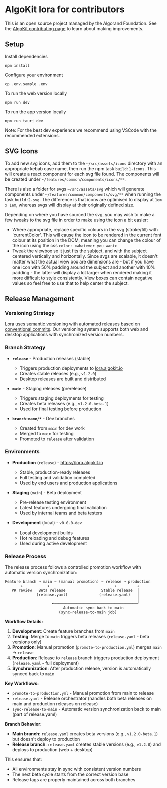 # AlgoKit lora for contributors

This is an open source project managed by the Algorand Foundation. See the [AlgoKit contributing page](https://github.com/algorandfoundation/algokit-cli/blob/main/CONTRIBUTING.md) to learn about making improvements.

## Setup

Install dependencies

```
npm install
```

Configure your environment

```
cp .env.sample .env
```

To run the web version locally

```
npm run dev
```

To run the app version locally

```
npm run tauri dev
```

Note: For the best dev experience we recommend using VSCode with the recommended extensions.

## SVG Icons

To add new svg icons, add them to the `~/src/assets/icons` directory with an appropriate kebab case name, then run the npm task `build:1-icons`. This will create a react component for each svg file found. The components will be created under `~/features/common/components/icons/**`.

There is also a folder for svgs `~/src/assets/svg` which will generate components under `~/features/common/components/svg/**` when running the task `build:2-svg`. The difference is that icons are optimised to display at `1em x 1em`, whereas svgs will display at their originally defined size.

Depending on where you have sourced the svg, you may wish to make a few tweaks to the svg file in order to make using the icon a bit easier:

- Where appropriate, replace specific colours in the svg (stroke/fill) with 'currentColor'. This will cause the icon to be rendered in the current font colour at its position in the DOM, meaning you can change the colour of the icon using the css `color: <whatever you want>`
- Tweak the viewbox so it just fits the subject, and with the subject centered vertically and horizontally. Since svgs are scalable, it doesn't matter what the actual view box are dimensions are - but if you have one icon with 50% padding around the subject and another with 10% padding - the latter will display a lot larger when rendered making it more difficult to style consistently. View boxes can contain negative values so feel free to use that to help center the subject.

## Release Management

### Versioning Strategy

Lora uses [semantic versioning](https://semver.org/) with automated releases based on [conventional commits](https://www.conventionalcommits.org/). Our versioning system supports both web and desktop applications with synchronized version numbers.

### Branch Strategy

- **`release`** - Production releases (stable)

  - Triggers production deployments to [lora.algokit.io](https://lora.algokit.io)
  - Creates stable releases (e.g., `v1.2.0`)
  - Desktop releases are built and distributed

- **`main`** - Staging releases (prerelease)

  - Triggers staging deployments for testing
  - Creates beta releases (e.g., `v1.2.0-beta.1`)
  - Used for final testing before production

- **`branch-name/*`** - Dev branches
  - Created from `main` for dev work
  - Merged to `main` for testing
  - Promoted to `release` after validation

### Environments

- **Production** (`release`) - https://lora.algokit.io

  - Stable, production-ready releases
  - Full testing and validation completed
  - Used by end users and production applications

- **Staging** (`main`) - Beta deployment

  - Pre-release testing environment
  - Latest features undergoing final validation
  - Used by internal teams and beta testers

- **Development** (local) - `v0.0.0-dev`
  - Local development builds
  - Hot reloading and debug features
  - Used during active development

### Release Process

The release process follows a controlled promotion workflow with automatic version synchronization:

```
Feature branch → main → (manual promotion) → release → production
       ↓           ↓                             ↓         ↓
   PR review   Beta release                Stable release  │
              (release.yaml)              (release.yaml)   │
                                                           │
                     ←─────────────────────────────────────┘
                          Automatic sync back to main
                        (sync-release-to-main job)
```

**Workflow Details:**

1. **Development**: Create feature branches from `main`
2. **Testing**: Merge to `main` triggers beta releases (`release.yaml` - beta versions only)
3. **Promotion**: Manual promotion (`promote-to-production.yml`) merges `main` → `release`
4. **Production**: Release to `release` branch triggers production deployment (`release.yaml` - full deployment)
5. **Synchronization**: After production release, version is automatically synced back to `main`

**Key Workflows:**

- `promote-to-production.yml` - Manual promotion from main to release
- `release.yaml` - Release orchestrator (handles both beta releases on main and production releases on release)
- `sync-release-to-main` - Automatic version synchronization back to main (part of release.yaml)

**Branch Behavior:**

- **Main branch**: `release.yaml` creates beta versions (e.g., `v1.2.0-beta.1`) but doesn't deploy to production
- **Release branch**: `release.yaml` creates stable versions (e.g., `v1.2.0`) and deploys to production (web + desktop)

This ensures that:

- All environments stay in sync with consistent version numbers
- The next beta cycle starts from the correct version base
- Release tags are properly maintained across both branches
